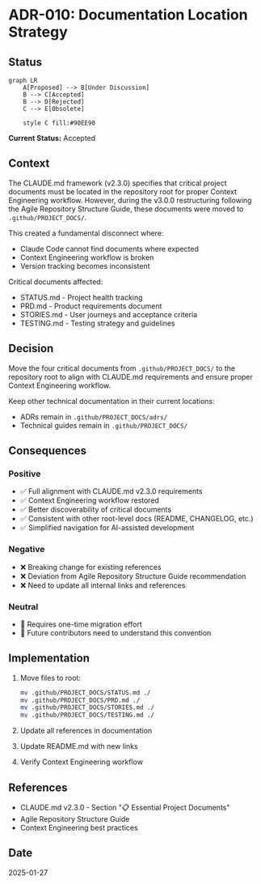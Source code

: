 # ADR-010: Documentation Location Strategy

## Status

```mermaid
graph LR
    A[Proposed] --> B[Under Discussion]
    B --> C[Accepted]
    B --> D[Rejected]
    C --> E[Obsolete]
    
    style C fill:#90EE90
```

**Current Status:** Accepted

## Context

The CLAUDE.md framework (v2.3.0) specifies that critical project documents must be located in the repository root for proper Context Engineering workflow. However, during the v3.0.0 restructuring following the Agile Repository Structure Guide, these documents were moved to `.github/PROJECT_DOCS/`.

This created a fundamental disconnect where:
- Claude Code cannot find documents where expected
- Context Engineering workflow is broken
- Version tracking becomes inconsistent

Critical documents affected:
- STATUS.md - Project health tracking
- PRD.md - Product requirements document
- STORIES.md - User journeys and acceptance criteria
- TESTING.md - Testing strategy and guidelines

## Decision

Move the four critical documents from `.github/PROJECT_DOCS/` to the repository root to align with CLAUDE.md requirements and ensure proper Context Engineering workflow.

Keep other technical documentation in their current locations:
- ADRs remain in `.github/PROJECT_DOCS/adrs/`
- Technical guides remain in `.github/PROJECT_DOCS/`

## Consequences

### Positive
- ✅ Full alignment with CLAUDE.md v2.3.0 requirements
- ✅ Context Engineering workflow restored
- ✅ Better discoverability of critical documents
- ✅ Consistent with other root-level docs (README, CHANGELOG, etc.)
- ✅ Simplified navigation for AI-assisted development

### Negative
- ❌ Breaking change for existing references
- ❌ Deviation from Agile Repository Structure Guide recommendation
- ❌ Need to update all internal links and references

### Neutral
- 🔄 Requires one-time migration effort
- 🔄 Future contributors need to understand this convention

## Implementation

1. Move files to root:
   ```bash
   mv .github/PROJECT_DOCS/STATUS.md ./
   mv .github/PROJECT_DOCS/PRD.md ./
   mv .github/PROJECT_DOCS/STORIES.md ./
   mv .github/PROJECT_DOCS/TESTING.md ./
   ```

2. Update all references in documentation
3. Update README.md with new links
4. Verify Context Engineering workflow

## References

- CLAUDE.md v2.3.0 - Section "📋 Essential Project Documents"
- Agile Repository Structure Guide
- Context Engineering best practices

## Date

2025-01-27
